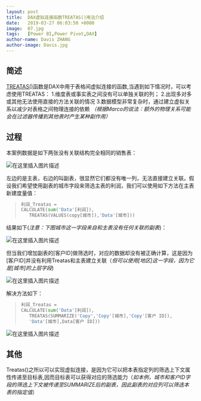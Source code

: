 ```yaml
---
layout: post
title:  DAX虚拟连接函数TREATAS()用法介绍
date:   2019-03-27 06:03:50 +0000
image:  07.jpg
tags:   [Power BI,Power Pivot,DAX]
author-name: Davis ZHANG
author-image: Davis.jpg
---
```


## 简述
[TREATAS()](https://docs.microsoft.com/en-us/dax/treatas-function)函数是DAX中用于表格间虚拟连接的函数,当遇到如下情况时，可以考虑使用TREATAS：
1.维度表或事实表之间没有可以单独关联的列；
2.出现多对多或其他无法使用直接的方法关联的情况
3.数据模型非常复杂时，通过建立虚拟关系以减少对表格之间物理连接的依赖
 *（根据Marco的说法：额外的物理关系可能会在过滤器传播到其他表时产生某种副作用）*

## 过程
本案例数据是如下两张没有关联结构完全相同的销售表：

![在这里插入图片描述](https://img-blog.csdnimg.cn/20191128103135224.png)

左边的是主表，右边的叫副表，很显然它们都没有唯一列，无法直接建立关联。假设我们希望使用副表的城市字段来筛选主表的利润，我们可以使用如下方法在主表新建度量值：

>```Python
>利润_Treatas = 
>CALCULATE(sum('Data'[利润]),
>    TREATAS(VALUES(copy[城市]),'Data'[城市]))
>```

结果如下(*注意：下图城市这一字段来自和主表没有任何关联的副表*)：

![在这里插入图片描述](https://img-blog.csdnimg.cn/20191128101346707.png?x-oss-process=image/watermark,type_ZmFuZ3poZW5naGVpdGk,shadow_10,text_d3d3LmQtYmkudGVjaA==,size_16,color_FFFFFF,t_70)

但当我们增加副表的[客户ID]做筛选时，对应的数据却没有被正确计算，这是因为[客户ID]并没有利用Treatas和主表建立关联（*但可以使用[地区]这一字段，因为它是[城市]的上层字段*)

![在这里插入图片描述](https://img-blog.csdnimg.cn/20191128101907432.png?x-oss-process=image/watermark,type_ZmFuZ3poZW5naGVpdGk,shadow_10,text_d3d3LmQtYmkudGVjaA==,size_16,color_FFFFFF,t_70)

解决方法如下：

>```Python
>利润_Treatas = 
>CALCULATE(sum('Data'[利润]),
>    TREATAS(SUMMARIZE('Copy','Copy'[城市],'Copy'[客户 ID]),
>    'Data'[城市],Data[客户 ID]))
>```

![在这里插入图片描述](https://img-blog.csdnimg.cn/20191128102025758.png?x-oss-process=image/watermark,type_ZmFuZ3poZW5naGVpdGk,shadow_10,text_d3d3LmQtYmkudGVjaA==,size_16,color_FFFFFF,t_70)

## 其他
Treatas()之所以可以实现虚拟连接，是因为它可以把本表指定列的筛选上下文属性传递至目标表,因而目标表可以获得对应的筛选能力（*如本例，城市和客户ID字段的筛选上下文被传递至SUMMARIZE后的副表，因此副表的对应列可以筛选本表的指定值*）